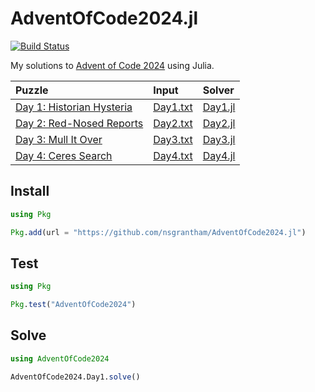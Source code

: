# AdventOfCode2024.jl

[![Build Status](https://github.com/nsgrantham/AdventOfCode2024.jl/actions/workflows/CI.yml/badge.svg?branch=main)](https://github.com/nsgrantham/AdventOfCode2024.jl/actions/workflows/CI.yml?query=branch%3Amain)

My solutions to [Advent of Code 2024](https://adventofcode.com/2024) using Julia.

| Puzzle                                                              | Input                         | Solver                     |
|:--------------------------------------------------------------------|:------------------------------|:---------------------------|
| [Day 1: Historian Hysteria](https://adventofcode.com/2024/day/1)    | [Day1.txt](./data/Day1.txt)   | [Day1.jl](./src/Day1.jl)   |
| [Day 2: Red-Nosed Reports](https://adventofcode.com/2024/day/2)     | [Day2.txt](./data/Day2.txt)   | [Day2.jl](./src/Day2.jl)   |
| [Day 3: Mull It Over](https://adventofcode.com/2024/day/3)          | [Day3.txt](./data/Day3.txt)   | [Day3.jl](./src/Day3.jl)   |
| [Day 4: Ceres Search](https://adventofcode.com/2024/day/4)          | [Day4.txt](./data/Day4.txt)   | [Day4.jl](./src/Day4.jl)   |


## Install

```julia
using Pkg

Pkg.add(url = "https://github.com/nsgrantham/AdventOfCode2024.jl")
```

## Test

```julia
using Pkg

Pkg.test("AdventOfCode2024")
```

## Solve

```julia
using AdventOfCode2024

AdventOfCode2024.Day1.solve()
```

